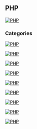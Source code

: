 ## PHP
[![PHP](https://img.shields.io/badge/PHP-787CB5?style=for-the-badge&logo=php&logoColor=white&labelColor=101010)](https://github.com/Alberto-mt/PHP/blob/main/PHP/Apuntes/index.md)

### Categories
[![PHP](https://img.shields.io/badge/Variables-447ac0?style=for-the-badge&logo=php&logoColor=white&labelColor=101010)](https://github.com/Alberto-mt/PHP/blob/main/PHP/Apuntes/categories/Variables.md)

[![PHP](https://img.shields.io/badge/Constantes-c044b8?style=for-the-badge&logo=php&logoColor=white&labelColor=101010)](https://github.com/Alberto-mt/PHP/blob/main/PHP/Apuntes/categories/Constantes.md)

[![PHP](https://img.shields.io/badge/Arrays-c08a44?style=for-the-badge&logo=php&logoColor=white&labelColor=101010)](https://github.com/Alberto-mt/PHP/blob/main/PHP/Apuntes/categories/Arrays.md)

[![PHP](https://img.shields.io/badge/Arrays_asociativos-44c04c?style=for-the-badge&logo=php&logoColor=white&labelColor=101010)](https://github.com/Alberto-mt/PHP/blob/main/PHP/Apuntes/categories/Arrays_asociativos.md)

[![PHP](https://img.shields.io/badge/Arrays_multidimensionales-447ac0?style=for-the-badge&logo=php&logoColor=white&labelColor=101010)](https://github.com/Alberto-mt/PHP/blob/main/PHP/Apuntes/categories/Arrays_multidimensionales.md)

[![PHP](https://img.shields.io/badge/Longitud_array_Count-c044b8?style=for-the-badge&logo=php&logoColor=white&labelColor=101010)](https://github.com/Alberto-mt/PHP/blob/main/PHP/Apuntes/categories/Longitud_array_count.md)

[![PHP](https://img.shields.io/badge/Recorrer_array_Foreach-c08a44?style=for-the-badge&logo=php&logoColor=white&labelColor=101010)](https://github.com/Alberto-mt/PHP/blob/main/PHP/Apuntes/categories/Recorrer_array_foreach.md)

[![PHP](https://img.shields.io/badge/Ordenar_array-44c04c?style=for-the-badge&logo=php&logoColor=white&labelColor=101010)]()


[![PHP](https://img.shields.io/badge/PHP-787CB5?style=for-the-badge&label=&#9650;&logoColor=white&labelColor=101010)](https://github.com/Alberto-mt/PHP/blob/main/PHP/Apuntes/index.md)
